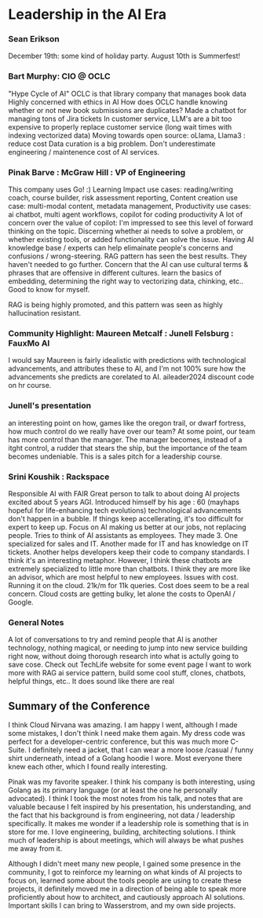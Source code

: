 # Leadership in the AI Era

### Sean Erikson

December 19th: some kind of holiday party.
August 10th is Summerfest!

### Bart Murphy: CIO @ OCLC

"Hype Cycle of AI"
OCLC is that library company that manages book data
Highly concerned with ethics in AI
How does OCLC handle knowing whether or not new book submissions are duplicates?
Made a chatbot for managing tons of Jira tickets
In customer service, LLM's are a bit too expensive to properly replace customer service (long wait times with indexing vectorized data)
Moving towards open source: oLlama, Llama3 : reduce cost
Data curation is a big problem.
Don't underestimate engineering / maintenence cost of AI services.

### Pinak Barve : McGraw Hill : VP of Engineering

This company uses Go! :)
Learning Impact use cases: reading/writing coach, course builder, risk assessment reporting, 
Content creation use case: multi-modal content, metadata management, 
Productivity use cases: ai chatbot, multi agent workflows, copilot for coding productivity
A lot of concern over the value of copilot: I'm impressed to see this level of forward thinking on the topic.
Discerning whether ai needs to solve a problem, or whether existing tools, or added functionality can solve the issue.
Having AI knowledge base / experts can help elimainate people's concerns and confusions / wrong-steering.
RAG pattern has seen the best results. They haven't needed to go further.
Concern that the AI can use cultural terms & phrases that are offensive in different cultures.
learn the basics of embedding, determining the right way to vectorizing data, chinking, etc.. Good to know for myself.

RAG is being highly promoted, and this pattern was seen as highly hallucination resistant.

### Community Highlight: Maureen Metcalf : Junell Felsburg : FauxMo AI

I would say Maureen is fairly idealistic with predictions with technological advancements, and attributes these to AI, and I'm not 100% sure how the advancements she predicts are corelated to AI.
aileader2024 discount code on hr course.

### Junell's presentation

an interesting point on how, games like the oregon trail, or dwarf fortress, how much control do we really have over our team? At some point, our team has more control than the manager. The manager becomes, instead of a itght control, a rudder that stears the ship, but the importance of the team becomes undeniable.
This is a sales pitch for a leadership course.

### Srini Koushik : Rackspace

Responsible AI with FAIR
Great person to talk to about doing AI projects
excited about 5 years AGI. Introduced himself by his age : 60 (mayhaps hopeful for life-enhancing tech evolutions)
technological advancements don't happen in a bubble. If things keep accellerating, it's too difficult for expert to keep up.
Focus on AI making us better at our jobs, not replacing people. 
Tries to think of AI assistants as employees. They made 3. One specialized for sales and IT. Another made for IT and has knowledge on IT tickets. Another helps developers keep their code to company standards.
I think it's an interesting metaphor. However, I think these chatbots are extremely specialized to little more than chatbots. I think they are more like an advisor, which are most helpful to new employees.
Issues with cost. Running it on the cloud. 21k/m for 11k queries. Cost does seem to be a real concern. Cloud costs are getting bulky, let alone the costs to OpenAI / Google.

### General Notes

A lot of conversations to try and remind people that AI is another technology, nothing magical, or needing to jump into new service building right now, without doing thorough research into what is actully going to save cose.
Check out TechLife website for some event page
I want to work more with RAG ai service pattern, build some cool stuff, clones, chatbots, helpful things, etc.. It does sound like there are real

## Summary of the Conference

I think Cloud Nirvana was amazing. I am happy I went, although I made some mistakes, I don't think I need make them again. My dress code was perfect for a developer-centric conference, but this was much more C-Suite. I definitely need a jacket, that I can wear a more loose /casual / funny shirt underneath, intead of a Golang hoodie I wore. Most everyone there knew each other, which I found really interesting.

Pinak was my favorite speaker. I think his company is both interesting, using Golang as its primary language (or at least the one he personally advocated). I think I took the most notes from his talk, and notes that are valuable because I felt inspired by his presentation, his understanding, and the fact that his background is from engineering, not data / leadership specifically. It makes me wonder if a leadership role is something that is in store for me. I love engineering, building, architecting solutions. I think much of leadership is about meetings, which will always be what pushes me away from it.

Although I didn't meet many new people, I gained some presence in the community, I got to reinforce my learning on what kinds of AI projects to focus on, learned some about the tools people are using to create these projects, it definitely moved me in a direction of being able to speak more proficiently about how to architect, and cautiously approach AI solutions. Important skills I can bring to Wasserstrom, and my own side projects.